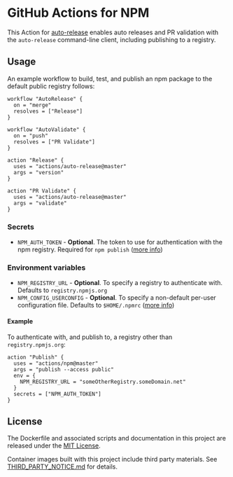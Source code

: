 # GitHub Actions for NPM

This Action for [auto-release](https://github.com/hipstersmoothie/auto-release) enables auto releases and PR validation with the `auto-release` command-line client, including publishing to a registry.

## Usage

An example workflow to build, test, and publish an npm package to the default public registry follows:

```hcl
workflow "AutoRelease" {
  on = "merge"
  resolves = ["Release"]
}

workflow "AutoValidate" {
  on = "push"
  resolves = ["PR Validate"]
}

action "Release" {
  uses = "actions/auto-release@master"
  args = "version"
}

action "PR Validate" {
  uses = "actions/auto-release@master"
  args = "validate"
}
```

### Secrets

- `NPM_AUTH_TOKEN` - **Optional**. The token to use for authentication with the npm registry. Required for `npm publish` ([more info](https://docs.npmjs.com/getting-started/working_with_tokens))

### Environment variables

- `NPM_REGISTRY_URL` - **Optional**. To specify a registry to authenticate with. Defaults to `registry.npmjs.org`
- `NPM_CONFIG_USERCONFIG` - **Optional**. To specify a non-default per-user configuration file. Defaults to `$HOME/.npmrc` ([more info](https://docs.npmjs.com/misc/config#npmrc-files))

#### Example

To authenticate with, and publish to, a registry other than `registry.npmjs.org`:

```hcl
action "Publish" {
  uses = "actions/npm@master"
  args = "publish --access public"
  env = {
    NPM_REGISTRY_URL = "someOtherRegistry.someDomain.net"
  }
  secrets = ["NPM_AUTH_TOKEN"]
}
```

## License

The Dockerfile and associated scripts and documentation in this project are released under the [MIT License](LICENSE).

Container images built with this project include third party materials. See [THIRD_PARTY_NOTICE.md](THIRD_PARTY_NOTICE.md) for details.
